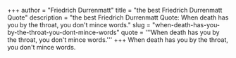 +++
author = "Friedrich Durrenmatt"
title = "the best Friedrich Durrenmatt Quote"
description = "the best Friedrich Durrenmatt Quote: When death has you by the throat, you don't mince words."
slug = "when-death-has-you-by-the-throat-you-dont-mince-words"
quote = '''When death has you by the throat, you don't mince words.'''
+++
When death has you by the throat, you don't mince words.
